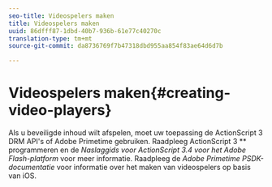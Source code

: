 ```yaml
---
seo-title: Videospelers maken
title: Videospelers maken
uuid: 86dfff87-1dbd-40b7-936b-61e77c40270c
translation-type: tm+mt
source-git-commit: da8736769f7b47318dbd955aa854f83ae64d6d7b

---
```



# Videospelers maken{#creating-video-players}

Als u beveiligde inhoud wilt afspelen, moet uw toepassing de ActionScript 3 DRM API&#39;s of Adobe Primetime gebruiken. Raadpleeg ActionScript 3 ** programmeren en de *Naslaggids voor ActionScript 3.4 voor het Adobe Flash-platform* voor meer informatie. Raadpleeg de *Adobe Primetime PSDK-documentatie* voor informatie over het maken van videospelers op basis van iOS.
